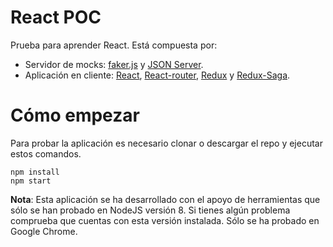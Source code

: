# React POC
Prueba para aprender React. Está compuesta por:
- Servidor de mocks: [faker.js](https://github.com/Marak/faker.js) y [JSON Server](https://github.com/typicode/json-server).
- Aplicación en cliente: [React](https://reactjs.org/), [React-router](https://github.com/ReactTraining/react-router/tree/master/packages/react-router), [Redux](https://es.redux.js.org/) y [Redux-Saga](https://github.com/redux-saga/redux-saga).

# Cómo empezar
Para probar la aplicación es necesario clonar o descargar el repo y ejecutar estos comandos.
```
npm install
npm start
```
**Nota**: Esta aplicación se ha desarrollado con el apoyo de herramientas que sólo se han probado en NodeJS versión 8. Si tienes algún problema comprueba que cuentas con esta versión instalada. Sólo se ha probado en Google Chrome.